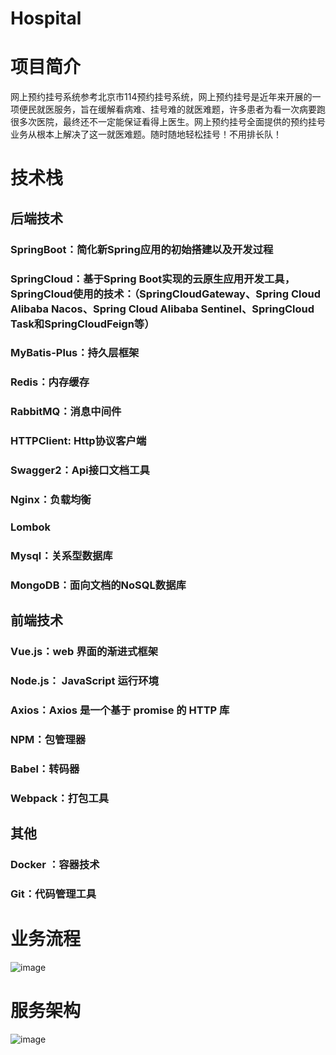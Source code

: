 # Hospital
# 项目简介
网上预约挂号系统参考北京市114预约挂号系统，网上预约挂号是近年来开展的一项便民就医服务，旨在缓解看病难、挂号难的就医难题，许多患者为看一次病要跑很多次医院，最终还不一定能保证看得上医生。网上预约挂号全面提供的预约挂号业务从根本上解决了这一就医难题。随时随地轻松挂号！不用排长队！
# 技术栈
## 后端技术
### SpringBoot：简化新Spring应用的初始搭建以及开发过程
### SpringCloud：基于Spring Boot实现的云原生应用开发工具，SpringCloud使用的技术：（SpringCloudGateway、Spring Cloud Alibaba Nacos、Spring Cloud Alibaba Sentinel、SpringCloud Task和SpringCloudFeign等）
### MyBatis-Plus：持久层框架
### Redis：内存缓存
### RabbitMQ：消息中间件
### HTTPClient: Http协议客户端
### Swagger2：Api接口文档工具
### Nginx：负载均衡
### Lombok
### Mysql：关系型数据库
### MongoDB：面向文档的NoSQL数据库
## 前端技术
### Vue.js：web 界面的渐进式框架
### Node.js： JavaScript 运行环境
### Axios：Axios 是一个基于 promise 的 HTTP 库
### NPM：包管理器
### Babel：转码器
### Webpack：打包工具
## 其他
### Docker	：容器技术
### Git：代码管理工具 
# 业务流程
![image](https://user-images.githubusercontent.com/62464956/110754494-dc668e00-8282-11eb-8796-bafe40e99330.png)
# 服务架构
![image](https://user-images.githubusercontent.com/62464956/110754536-e9837d00-8282-11eb-9b99-8ddbd87d1a14.png)
